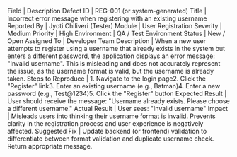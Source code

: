 Field | Description
Defect ID | REG-001 (or system-generated)
Title | Incorrect error message when registering with an existing username
Reported By | Jyoti Chiliveri (Tester)
Module | User Registration
Severity | Medium
Priority | High
Environment | QA / Test Environment
Status | New / Open
Assigned To | Developer Team
Description | When a new user attempts to register using a username that already exists in the system but enters a different password, the application displays an error message: "Invalid username". This is misleading and does not accurately represent the issue, as the username format is valid, but the username is already taken.
Steps to Reproduce | 1. Navigate to the login page2. Click the "Register" link3. Enter an existing username (e.g., Batman)4. Enter a new password (e.g., Test@1234)5. Click the "Register" button
Expected Result | User should receive the message: "Username already exists. Please choose a different username."
Actual Result | User sees: "Invalid username"
Impact | Misleads users into thinking their username format is invalid. Prevents clarity in the registration process and user experience is negatively affected.
Suggested Fix | Update backend (or frontend) validation to differentiate between format validation and duplicate username check. Return appropriate message.